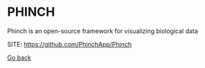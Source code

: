# PHINCH
 
 Phinch is an open-source framework for visualizing biological data
 
 SITE: https://github.com/PhinchApp/Phinch

 [Go back](https://portable-linux-apps.github.io/apps.html)

